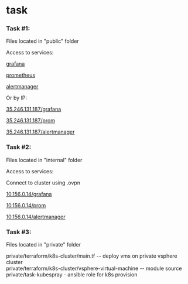 # task

### Task #1:
Files located in "public" folder

Access to services:

[grafana](http://task.itsys.by/grafana)

[prometheus](http://task.itsys.by/prom)

[alertmanager](http://task.itsys.by/alertmanager)

Or by IP:

[35.246.131.187/grafana](http://35.246.131.187/grafana)

[35.246.131.187/prom](http://35.246.131.187/prom)

[35.246.131.187/alertmanager](http://35.246.131.187/alertmanager)

### Task #2:

Files located in "internal" folder

Access to services:

Connect to cluster using .ovpn

[10.156.0.14/grafana](http://10.156.0.14/grafana)

[10.156.0.14/prom](http://10.156.0.14/prom)

[10.156.0.14/alertmanager](http://10.156.0.14/alertmanager)

### Task #3:

Files located in "private" folder

private/terraform/k8s-cluster/main.tf -- deploy vms on private vsphere cluster  
private/terraform/k8s-cluster/vsphere-virtual-machine -- module source  
private/task-kubespray - ansible role for k8s provision  
